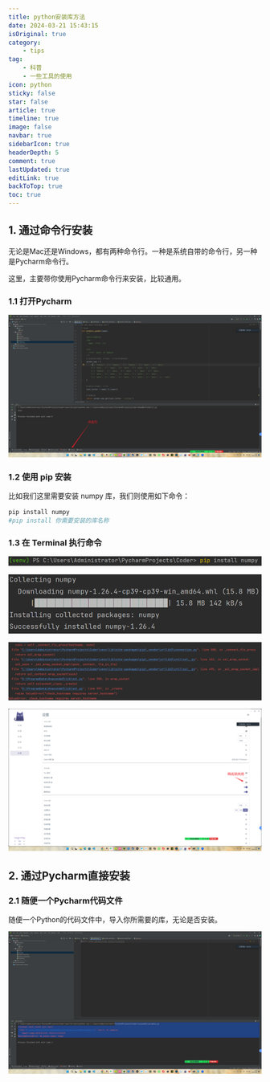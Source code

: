 ```yaml
---
title: python安装库方法
date: 2024-03-21 15:43:15
isOriginal: true
category:
    - tips
tag:
    - 科普
    - 一些工具的使用
icon: python
sticky: false
star: false
article: true
timeline: true
image: false
navbar: true
sidebarIcon: true
headerDepth: 5
comment: true
lastUpdated: true
editLink: true
backToTop: true
toc: true
---
```


##  1. 通过命令行安装

无论是Mac还是Windows，都有两种命令行。一种是系统自带的命令行，另一种是Pycharm命令行。

这里，主要带你使用Pycharm命令行来安装，比较通用。

### 1.1 打开Pycharm

![image-20240321152320036](./how-to-install-module.assets/image-20240321152320036.png)

### 1.2 使用 pip 安装

比如我们这里需要安装 numpy 库，我们则使用如下命令：

```python
pip install numpy
#pip install 你需要安装的库名称
```

###  1.3 在 Terminal 执行命令

![在Terminal命令行中写如上命令，回车](./how-to-install-module.assets/image-20240321153442534.png)




![若安装完毕，会出现如上提示](./how-to-install-module.assets/image-20240321153502708.png)





![如果出现这样的报错，则是网络问题，例如vpn代理未关闭](./how-to-install-module.assets/image-20240321153522704.png)





![关闭vpn代理的方法](./how-to-install-module.assets/image-20240321153735472.png)



## 2. 通过Pycharm直接安装

### 2.1 随便一个Pycharm代码文件

随便一个Python的代码文件中，导入你所需要的库，无论是否安装。

![image-20240321155415523](./how-to-install-module.assets/image-20240321155415523.png)
